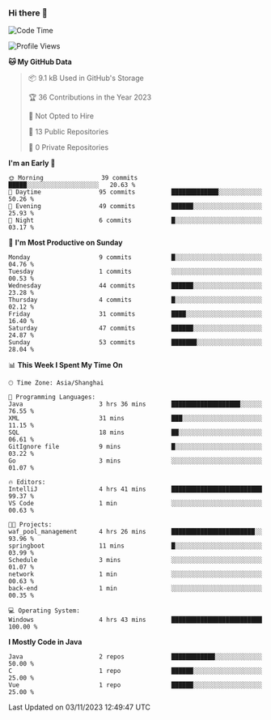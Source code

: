 ### Hi there 👋
<!--START_SECTION:waka-->
![Code Time](http://img.shields.io/badge/Code%20Time-15%20hrs%2025%20mins-blue)

![Profile Views](http://img.shields.io/badge/Profile%20Views-38-blue)

**🐱 My GitHub Data** 

> 📦 9.1 kB Used in GitHub's Storage 
 > 
> 🏆 36 Contributions in the Year 2023
 > 
> 🚫 Not Opted to Hire
 > 
> 📜 13 Public Repositories 
 > 
> 🔑 0 Private Repositories 
 > 
**I'm an Early 🐤** 

```text
🌞 Morning                39 commits          █████░░░░░░░░░░░░░░░░░░░░   20.63 % 
🌆 Daytime                95 commits          █████████████░░░░░░░░░░░░   50.26 % 
🌃 Evening                49 commits          ██████░░░░░░░░░░░░░░░░░░░   25.93 % 
🌙 Night                  6 commits           █░░░░░░░░░░░░░░░░░░░░░░░░   03.17 % 
```
📅 **I'm Most Productive on Sunday** 

```text
Monday                   9 commits           █░░░░░░░░░░░░░░░░░░░░░░░░   04.76 % 
Tuesday                  1 commits           ░░░░░░░░░░░░░░░░░░░░░░░░░   00.53 % 
Wednesday                44 commits          ██████░░░░░░░░░░░░░░░░░░░   23.28 % 
Thursday                 4 commits           █░░░░░░░░░░░░░░░░░░░░░░░░   02.12 % 
Friday                   31 commits          ████░░░░░░░░░░░░░░░░░░░░░   16.40 % 
Saturday                 47 commits          ██████░░░░░░░░░░░░░░░░░░░   24.87 % 
Sunday                   53 commits          ███████░░░░░░░░░░░░░░░░░░   28.04 % 
```


📊 **This Week I Spent My Time On** 

```text
🕑︎ Time Zone: Asia/Shanghai

💬 Programming Languages: 
Java                     3 hrs 36 mins       ███████████████████░░░░░░   76.55 % 
XML                      31 mins             ███░░░░░░░░░░░░░░░░░░░░░░   11.15 % 
SQL                      18 mins             ██░░░░░░░░░░░░░░░░░░░░░░░   06.61 % 
GitIgnore file           9 mins              █░░░░░░░░░░░░░░░░░░░░░░░░   03.22 % 
Go                       3 mins              ░░░░░░░░░░░░░░░░░░░░░░░░░   01.07 % 

🔥 Editors: 
IntelliJ                 4 hrs 41 mins       █████████████████████████   99.37 % 
VS Code                  1 min               ░░░░░░░░░░░░░░░░░░░░░░░░░   00.63 % 

🐱‍💻 Projects: 
waf_pool_management      4 hrs 26 mins       ███████████████████████░░   93.96 % 
springboot               11 mins             █░░░░░░░░░░░░░░░░░░░░░░░░   03.99 % 
Schedule                 3 mins              ░░░░░░░░░░░░░░░░░░░░░░░░░   01.07 % 
network                  1 min               ░░░░░░░░░░░░░░░░░░░░░░░░░   00.63 % 
back-end                 1 min               ░░░░░░░░░░░░░░░░░░░░░░░░░   00.35 % 

💻 Operating System: 
Windows                  4 hrs 43 mins       █████████████████████████   100.00 % 
```

**I Mostly Code in Java** 

```text
Java                     2 repos             ████████████░░░░░░░░░░░░░   50.00 % 
C                        1 repo              ██████░░░░░░░░░░░░░░░░░░░   25.00 % 
Vue                      1 repo              ██████░░░░░░░░░░░░░░░░░░░   25.00 % 
```




 Last Updated on 03/11/2023 12:49:47 UTC
<!--END_SECTION:waka-->
<!--
**0Cherish/0Cherish** is a ✨ _special_ ✨ repository because its `README.md` (this file) appears on your GitHub profile.

Here are some ideas to get you started:

- 🔭 I’m currently working on ...
- 🌱 I’m currently learning ...
- 👯 I’m looking to collaborate on ...
- 🤔 I’m looking for help with ...
- 💬 Ask me about ...
- 📫 How to reach me: ...
- 😄 Pronouns: ...
- ⚡ Fun fact: ...
-->
